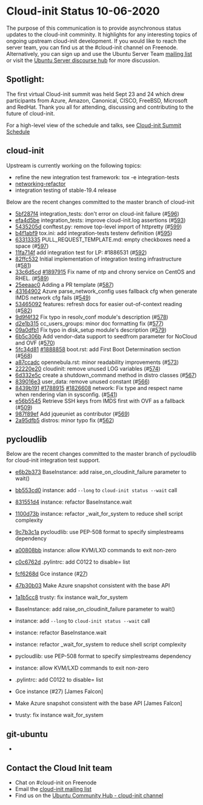 # Cloud-init Status 10-06-2020

The purpose of this communication is to provide asynchronous status updates to
the cloud-init comminity. It highlights for any interesting topics of ongoing
upstream cloud-init development.
If you would like to reach the server team, you can find us at
the #cloud-init channel on Freenode. Alternatively, you can sign up
and use the Ubuntu Server Team [mailing list](https://lists.ubuntu.com/mailman/listinfo/cloud-init) or visit the
[Ubuntu Server discourse hub](https://discourse.ubuntu.com/c/server/cloud-init) for more discussion.

## Spotlight:

The first virtual Cloud-init summit was held Sept 23 and 24 which drew
participants from Azure, Amazon, Canonical, CISCO, FreeBSD, Microsoft and
RedHat. Thank you all for attending, discussing and contributing to the future
of cloud-init.

For a high-level view of the schedule and talks, see [Cloud-init Summit Schedule](https://discourse.ubuntu.com/t/cloud-init-online-summit-2020/17867)


## cloud-init

Upstream is currently working on the following topics:
 - refine the new integration test framework: tox -e integration-tests
 - [networking-refactor](https://cloudinit.readthedocs.io/en/latest/topics/hacking.html#ongoing-refactors)
 - integration testing of stable-19.4 release

Below are the recent changes committed to the master branch of cloud-init

- [5bf287f4](https://github.com/canonical/cloud-init/commit/5bf287f4) integration_tests: don't error on cloud-init failure (#[596](http://github.com/canonical/cloud-init/pull/596))
- [efa4d5be](https://github.com/canonical/cloud-init/commit/efa4d5be) integration_tests: improve cloud-init.log assertions (#[593](http://github.com/canonical/cloud-init/pull/593))
- [5435205d](https://github.com/canonical/cloud-init/commit/5435205d) conftest.py: remove top-level import of httpretty (#[599](http://github.com/canonical/cloud-init/pull/599))
- [b4f1abf9](https://github.com/canonical/cloud-init/commit/b4f1abf9) tox.ini: add integration-tests testenv definition (#[595](http://github.com/canonical/cloud-init/pull/595))
- [63313335](https://github.com/canonical/cloud-init/commit/63313335) PULL_REQUEST_TEMPLATE.md: empty checkboxes need a space (#[597](http://github.com/canonical/cloud-init/pull/597))
- [11fa714f](https://github.com/canonical/cloud-init/commit/11fa714f) add integration test for LP: #1886531 (#[592](http://github.com/canonical/cloud-init/pull/592))
- [82ffc532](https://github.com/canonical/cloud-init/commit/82ffc532) Initial implementation of integration testing infrastructure (#[581](http://github.com/canonical/cloud-init/pull/581))
- [33c6d5cd](https://github.com/canonical/cloud-init/commit/33c6d5cd) [#1897915](http://pad.lv/#1897915) Fix name of ntp and chrony service on CentOS and RHEL. (#[589](http://github.com/canonical/cloud-init/pull/589))
- [25eeaac0](https://github.com/canonical/cloud-init/commit/25eeaac0) Adding a PR template (#[587](http://github.com/canonical/cloud-init/pull/587))
- [43164902](https://github.com/canonical/cloud-init/commit/43164902) Azure parse_network_config uses fallback cfg when generate IMDS network cfg fails (#[549](http://github.com/canonical/cloud-init/pull/549))
- [53465092](https://github.com/canonical/cloud-init/commit/53465092) features: refresh docs for easier out-of-context reading (#[582](http://github.com/canonical/cloud-init/pull/582))
- [9d9f4f32](https://github.com/canonical/cloud-init/commit/9d9f4f32) Fix typo in resolv_conf module's description (#[578](http://github.com/canonical/cloud-init/pull/578))
- [d2e1b315](https://github.com/canonical/cloud-init/commit/d2e1b315) cc_users_groups: minor doc formatting fix (#[577](http://github.com/canonical/cloud-init/pull/577))
- [09a0dfb1](https://github.com/canonical/cloud-init/commit/09a0dfb1) Fix typo in disk_setup module's description (#[579](http://github.com/canonical/cloud-init/pull/579))
- [6b5c306b](https://github.com/canonical/cloud-init/commit/6b5c306b) Add vendor-data support to seedfrom parameter for NoCloud and OVF (#[570](http://github.com/canonical/cloud-init/pull/570))
- [5fc34d81](https://github.com/canonical/cloud-init/commit/5fc34d81) [#1888858](http://pad.lv/#1888858) boot.rst: add First Boot Determination section (#[568](http://github.com/canonical/cloud-init/pull/568))
- [a87ccadc](https://github.com/canonical/cloud-init/commit/a87ccadc) opennebula.rst: minor readability improvements (#[573](http://github.com/canonical/cloud-init/pull/573))
- [22220e20](https://github.com/canonical/cloud-init/commit/22220e20) cloudinit: remove unused LOG variables (#[574](http://github.com/canonical/cloud-init/pull/574))
- [6d332e5c](https://github.com/canonical/cloud-init/commit/6d332e5c) create a shutdown_command method in distro classes (#[567](http://github.com/canonical/cloud-init/pull/567))
- [839016e3](https://github.com/canonical/cloud-init/commit/839016e3) user_data: remove unused constant (#[566](http://github.com/canonical/cloud-init/pull/566))
- [8439b191](https://github.com/canonical/cloud-init/commit/8439b191) [#1788915](http://pad.lv/#1788915) [#1826608](http://pad.lv/#1826608) network: Fix type and respect name when rendering vlan in sysconfig. (#[541](http://github.com/canonical/cloud-init/pull/541))
- [e56b5545](https://github.com/canonical/cloud-init/commit/e56b5545) Retrieve SSH keys from IMDS first with OVF as a fallback (#[509](http://github.com/canonical/cloud-init/pull/509))
- [987f89ef](https://github.com/canonical/cloud-init/commit/987f89ef) Add jqueuniet as contributor (#[569](http://github.com/canonical/cloud-init/pull/569))
- [2a95dfb5](https://github.com/canonical/cloud-init/commit/2a95dfb5) distros: minor typo fix (#[562](http://github.com/canonical/cloud-init/pull/562))

## pycloudlib

Below are the recent changes committed to the master branch of pycloudlib for cloud-init integration test support.

- [e6b2b373](https://github.com/canonical/cloud-init/commit/e6b2b373) BaseInstance: add raise_on_cloudinit_failure parameter to wait()
- [bb553cd0](https://github.com/canonical/cloud-init/commit/bb553cd0) instance: add `--long` to `cloud-init status --wait` call
- [831551d4](https://github.com/canonical/cloud-init/commit/831551d4) instance: refactor BaseInstance.wait
- [1100d73b](https://github.com/canonical/cloud-init/commit/1100d73b) instance: refactor _wait_for_system to reduce shell script complexity
- [9c7b3c1a](https://github.com/canonical/cloud-init/commit/9c7b3c1a) pycloudlib: use PEP-508 format to specify simplestreams dependency
- [a00808bb](https://github.com/canonical/cloud-init/commit/a00808bb) instance: allow KVM/LXD commands to exit non-zero
- [c0c6762d](https://github.com/canonical/cloud-init/commit/c0c6762d) .pylintrc: add C0122 to disable= list
- [fcf6268d](https://github.com/canonical/cloud-init/commit/fcf6268d) Gce instance (#[27](http://github.com/canonical/cloud-init/pull/27))
- [47b30b03](https://github.com/canonical/cloud-init/commit/47b30b03) Make Azure snapshot consistent with the base API
- [1a1b5cc8](https://github.com/canonical/cloud-init/commit/1a1b5cc8) trusty: fix instance wait_for_system




- BaseInstance: add raise_on_cloudinit_failure parameter to wait()
- instance: add `--long` to `cloud-init status --wait` call
- instance: refactor BaseInstance.wait
- instance: refactor _wait_for_system to reduce shell script complexity
- pycloudlib: use PEP-508 format to specify simplestreams dependency
- instance: allow KVM/LXD commands to exit non-zero
- .pylintrc: add C0122 to disable= list
- Gce instance (#27) [James Falcon]
- Make Azure snapshot consistent with the base API [James Falcon]
- trusty: fix instance wait_for_system

## git-ubuntu

-

## Contact the Cloud Init team

- Chat on #cloud-init on Freenode
- Email the [cloud-init mailing list](https://lists.ubuntu.com/mailman/listinfo/cloud-init)
- Find us on the [Ubuntu Community Hub - cloud-init channel](https://discourse.ubuntu.com/c/server/cloud-init)
